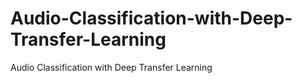 # Audio-Classification-with-Deep-Transfer-Learning
Audio Classification with Deep Transfer Learning
